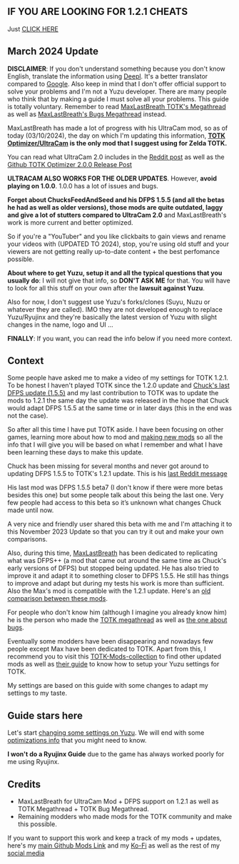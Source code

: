 ## IF YOU ARE LOOKING FOR 1.2.1 CHEATS

Just [CLICK HERE](https://github.com/bad1dea/NXCheats/pull/143/files)

## March 2024 Update

**DISCLAIMER**: If you don't understand something because you don't know English, translate the information using [Deepl](https://www.deepl.com/). It's a better translator compared to [Google](https://translate.google.es/?hl=es&sl=auto&tl=es&op=websites). Also keep in mind that I don't offer official support to solve your problems and I'm not a Yuzu developer. There are many people who think that by making a guide I must solve all your problems. This guide is totally voluntary. Remember to read [MaxLastBreath TOTK's Megathread](https://www.reddit.com/user/Maxlastbreath/comments/148o725/tears_of_the_kingdom_yuzu_setup_guide_60_fps_up/) as well as [MaxLastBreath's Bugs Megathread](https://www.reddit.com/user/Maxlastbreath/comments/148p4wh/yuzu_totk_bugmegathread/) instead.

MaxLastBreath has made a lot of progress with his UltraCam mod, so as of today (03/10/2024), the day on which I'm updating this information, **[TOTK Optimizer/UltraCam](https://github.com/MaxLastBreath/TOTK-mods/releases) is the only mod that I suggest using for Zelda TOTK.**

You can read what UltraCam 2.0 includes in the [Reddit post](https://www.reddit.com/user/Maxlastbreath/comments/1baopsy/totk_optimizer_20_ultracam_beyond_new_dfps/) as well as the [Github TOTK Optimizer 2.0.0 Release Post](https://github.com/MaxLastBreath/TOTK-mods/releases/tag/manager-2.0.0)

**ULTRACAM ALSO WORKS FOR THE OLDER UPDATES**. However, **avoid playing on 1.0.0**. 1.0.0 has a lot of issues and bugs.

**Forget about ChucksFeedAndSeed and his DFPS 1.5.5 (and all the betas he had as well as older versions), those mods are quite outdated, laggy and give a lot of stutters compared to UltraCam 2.0** and MaxLastBreath's work is more current and better optimized.

So if you're a "YouTuber" and you like clickbaits to gain views and rename your videos with (UPDATED TO 2024), stop, you're using old stuff and your viewers are not getting really up-to-date content + the best perfomance possible.

**About where to get Yuzu, setup it and all the typical questions that you usually do**: I will not give that info, so **DON'T ASK ME** for that. You will have to look for all this stuff on your own after the **lawsuit against Yuzu**.

Also for now, I don't suggest use Yuzu's forks/clones (Suyu, Nuzu or whatever they are called). IMO they are not developed enough to replace Yuzu/Ryujinx and they're basically the latest version of Yuzu with slight changes in the name, logo and UI ...

**FINALLY**: If you  want, you can read the info below if you need more context.

## Context

Some people have asked me to make a video of my settings for TOTK 1.2.1. To be honest I haven't played TOTK since the 1.2.0 update and [Chuck's last DFPS update (1.5.5)](https://www.reddit.com/user/ChucksFeedAndSeed/comments/14xksce/beta1_totk_dynamicfps_v155beta1_custom_internal/) and my last contribution to TOTK was to update the mods to 1.2.1 the same day the update was released in the hope that Chuck would adapt DFPS 1.5.5 at the same time or in later days (this in the end was not the case). 

So after all this time I have put TOTK aside. I have been focusing on other games, learning more about how to mod and [making new mods](https://github.com/StevensND/switch-port-mods) so all the info that I will give you will be based on what I remember and what I have been learning these days to make this update.

Chuck has been missing for several months and never got around to updating DFPS 1.5.5 to TOTK's 1.2.1 update. This is his [last Reddit message](https://www.reddit.com/u/ChucksFeedAndSeed/comments/14xksce/comment/ju8qqth/?utm_source=share&utm_medium=web2x&context=3)

His last mod was DFPS 1.5.5 beta7 (I don't know if there were more betas besides this one) but some people talk about this being the last one. Very few people had access to this beta so it’s unknown what changes Chuck made until now.

A very nice and friendly user shared this beta with me and I'm attaching it to this November 2023 Update so that you can try it out and make your own comparisons.

Also, during this time, [MaxLastBreath](https://github.com/MaxLastBreath/TOTK-DFPS) has been dedicated to replicating what was DFPS++ (a mod that came out around the same time as Chuck's early versions of DFPS) but stopped being updated. He has also tried to improve it and adapt it to something closer to DFPS 1.5.5. He still has things to improve and adapt but during my tests his work is more than sufficient. Also the Max's mod is compatible with the 1.2.1 update. Here's an [old comparison between these mods](https://youtu.be/5zMMAq4hfsQ?si=fsD9EuvXXW7IjX4B). 

For people who don't know him (although I imagine you already know him) he is the person who made the [TOTK megathread](https://www.reddit.com/user/Maxlastbreath/comments/148o725/tears_of_the_kingdom_yuzu_setup_guide_60_fps_up/) as well as [the one about bugs](https://www.reddit.com/user/Maxlastbreath/comments/148p4wh/yuzu_totk_bugmegathread/). 

Eventually some modders have been disappearing and nowadays few people except Max have been dedicated to TOTK. Apart from this, I recommend you to visit this [TOTK-Mods-collection](https://github.com/hoverbike1/TOTK-Mods-collection/tree/main) to find other updated mods as well as [their guide](https://github.com/hoverbike1/TOTK-Mods-collection/blob/main/SETUP.md) to know how to setup your Yuzu settings for TOTK. 

My settings are based on this guide with some changes to adapt my settings to my taste. 

## Guide stars here

Let's start [changing some settings on Yuzu](https://github.com/StevensND/switch-port-mods/tree/main/The%20Legend%20of%20Zelda%20Tears%20of%20the%20Kingdom/%5B0100F2C0115B6000%5D/1.2.1/Settings%20(Only%20for%20Yuzu)). We will end with some [optimizations info](https://github.com/StevensND/switch-port-mods/tree/main/The%20Legend%20of%20Zelda%20Tears%20of%20the%20Kingdom/%5B0100F2C0115B6000%5D/1.2.1/Optimizations) that you might need to know.

**I won't do a Ryujinx Guide** due to the game has always worked poorly for me using Ryujinx.

## Credits

- MaxLastBreath for UltraCam Mod + DFPS support on 1.2.1 as well as TOTK Megathread + TOTK Bug Megathread.
- Remaining modders who made mods for the TOTK community and make this possible.

If you want to support this work and keep a track of my mods + updates, here's my [main Github Mods Link](https://github.com/StevensND/switch-port-mods) and my [Ko-Fi](https://ko-fi.com/stevenss) as well as the rest of my [social media](https://linktr.ee/stevenssv2)